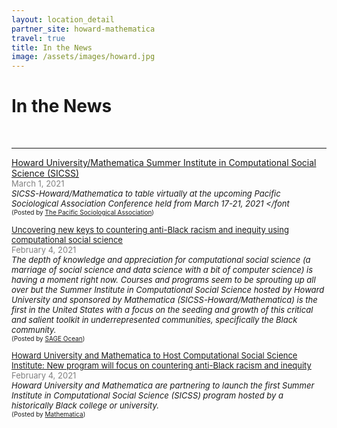 ```yaml
---
layout: location_detail
partner_site: howard-mathematica
travel: true
title: In the News
image: /assets/images/howard.jpg
---
```


<h1 class="display-4">In the News</h1>
<br />

---


<u>Howard University/Mathematica Summer Institute in Computational Social Science (SICSS) </u>
<br><font color="grey"><font size="2">March 1, 2021</font></font> 
<br><i><font size = "2">SICSS-Howard/Mathematica to table virtually at the upcoming Pacific Sociological Association Conference held from March 17-21, 2021 </font</i> 
<br><font size = "1">(Posted by <a href="https://www.pacificsoc.org/9672?utm_source=rss&utm_medium=rss&utm_campaign=howard-university-mathematica-summer-institute-in-computational-social-science-sicss">The Pacific Sociological Association</a>)</font>


<u>Uncovering new keys to countering anti-Black racism and inequity using computational social science</u>
<br><font color="grey"><font size="2">February 4, 2021</font></font> 
<br><i><font size = "2">The depth of knowledge and appreciation for computational social science (a marriage of social science and data science with a bit of computer science) is having a moment right now. Courses and programs seem to be sprouting up all over but the Summer Institute in Computational Social Science hosted by Howard University and sponsored by Mathematica (SICSS-Howard/Mathematica) is the first in the United States with a focus on the seeding and growth of this critical and salient toolkit in underrepresented communities, specifically the Black community.  </font></i> 
<br><font size = "1">(Posted by <a href="https://ocean.sagepub.com/blog/diversity/uncovering-new-keys-to-countering-anti-black-racism-and-inequity-using-computational-social-science">SAGE Ocean</a>)</font>


<u>Howard University and Mathematica to Host Computational Social Science Institute: New program will focus on countering anti-Black racism and inequity </u>
<br><font color="grey"><font size="2">February 4, 2021</font></font> 
<br><i><font size = "2">Howard University and Mathematica are partnering to launch the first Summer Institute in Computational Social Science (SICSS) program hosted by a historically Black college or university. </font></i> 
<br><font size = "1">(Posted by <a href="https://www.mathematica.org/news/howard-university-and-mathematica-to-host-computational-social-science-institute">Mathematica</a>)</font>






